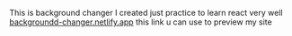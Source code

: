 This is background changer I created just practice to learn react very well 
[backgroundd-changer.netlify.app](https://backgroundd-changer.netlify.app)
this link u can use to preview my site
